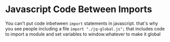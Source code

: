 # Javascript Code Between Imports

You can't put code inbetween `import` statements in javascript.  that's why you
see people including a file `import "./jq-global.js";`  that includes code to
import a module and set variables to window.whatever to make it global
